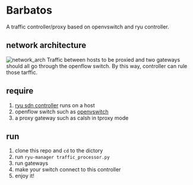 # Barbatos
A traffic controller/proxy based on openvswitch and ryu controller.
## network architecture
![network_arch](https://github.com/lexsaints/powershell/blob/master/doc/network_arch.svg)
Traffic between hosts to be proxied and two gateways should all go through the openflow switch. By this way, controller can rule those tarffic.

## require
1. [ryu sdn controller](https://ryu-sdn.org/) runs on a host
2. openflow switch such as [openvswitch](https://www.openvswitch.org/)
3. a proxy gateway such as calsh in tproxy mode 


## run
1. clone this repo and `cd` to the dictory
2. run `ryu-manager traffic_processor.py`
3. run gateways
4. make your switch connect to this controller
5. enjoy it!
